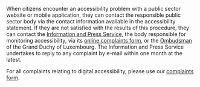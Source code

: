 When citizens encounter an accessibility problem with a public sector website or mobile application, they can contact the responsible public sector body via the contact information available in the accessibility statement.
If they are not satisfied with the results of this procedure, they can contact the [Information and Press Service](https://sip.gouvernement.lu/en.html), the body responsible for monitoring accessibility, via its [online complaints form](https://sip.gouvernement.lu/en/support/reclamation-accessibilite.html), or the [Ombudsman](http://www.ombudsman.lu/) of the Grand Duchy of Luxembourg. The Information and Press Service undertakes to reply to any complaint by e-mail within one month at the latest.

For all complaints relating to digital accessibility, please use our [complaints form](https://sip.gouvernement.lu/en/support/reclamation-accessibilite.html).